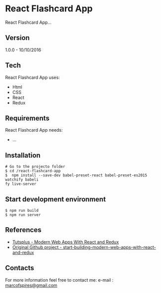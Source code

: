 # React Flashcard App

React Flashcard App...


## Version
1.0.0 - 10/10/2016

## Tech

React Flashcard App uses:
* Html
* CSS
* React
* Redux

## Requirements

React Flashcard App needs:

* ...

## Installation

```
# Go to the projecto folder
$ cd /react-flashcard-app
$  npm install --save-dev babel-preset-react babel-preset-es2015 watchify babeli
fy live-server
```

## Start development environment

```
$ npm run build
$ npm run server
```


## References
* [Tutsplus - Modern Web Apps With React and Redux](https://code.tutsplus.com/courses/modern-web-apps-with-react-and-redux/lessons/set-up-the-project)
* [Original Github project - start-building-modern-web-apps-with-react-and-redux](https://github.com/tutsplus/start-building-modern-web-apps-with-react-and-redux)


## Contacts
For more information feel free to contact me:
e-mail : marcofspires@gmail.com

